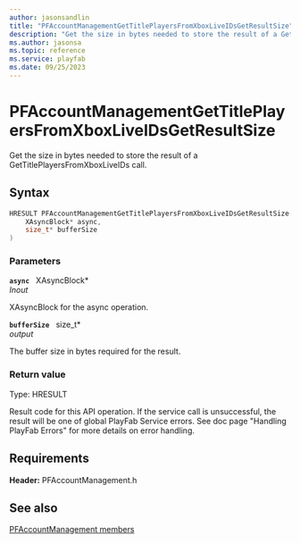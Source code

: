 ```yaml
---
author: jasonsandlin
title: "PFAccountManagementGetTitlePlayersFromXboxLiveIDsGetResultSize"
description: "Get the size in bytes needed to store the result of a GetTitlePlayersFromXboxLiveIDs call."
ms.author: jasonsa
ms.topic: reference
ms.service: playfab
ms.date: 09/25/2023
---
```


# PFAccountManagementGetTitlePlayersFromXboxLiveIDsGetResultSize  

Get the size in bytes needed to store the result of a GetTitlePlayersFromXboxLiveIDs call.  

## Syntax  
  
```cpp
HRESULT PFAccountManagementGetTitlePlayersFromXboxLiveIDsGetResultSize(  
    XAsyncBlock* async,  
    size_t* bufferSize  
)  
```  
  
### Parameters  
  
**`async`** &nbsp; XAsyncBlock*  
*_Inout_*  
  
XAsyncBlock for the async operation.  
  
**`bufferSize`** &nbsp; size_t*  
*output*  
  
The buffer size in bytes required for the result.  
  
  
### Return value
Type: HRESULT
  
Result code for this API operation. If the service call is unsuccessful, the result will be one of global PlayFab Service errors. See doc page "Handling PlayFab Errors" for more details on error handling.
  
  
## Requirements  
  
**Header:** PFAccountManagement.h
  
## See also  
[PFAccountManagement members](../pfaccountmanagement_members.md)  

  
  
